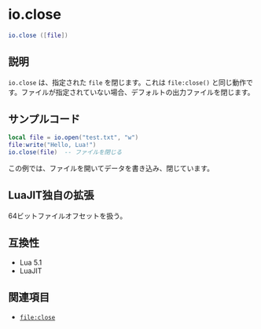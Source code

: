 # io.close

```lua
io.close ([file])
```

## 説明

`io.close` は、指定された `file` を閉じます。これは `file:close()` と同じ動作です。ファイルが指定されていない場合、デフォルトの出力ファイルを閉じます。

## サンプルコード

```lua
local file = io.open("test.txt", "w")
file:write("Hello, Lua!")
io.close(file)  -- ファイルを閉じる
```

この例では、ファイルを開いてデータを書き込み、閉じています。

## LuaJIT独自の拡張

64ビットファイルオフセットを扱う。

## 互換性

- Lua 5.1
- LuaJIT

## 関連項目

- [`file:close`](file_close.md)